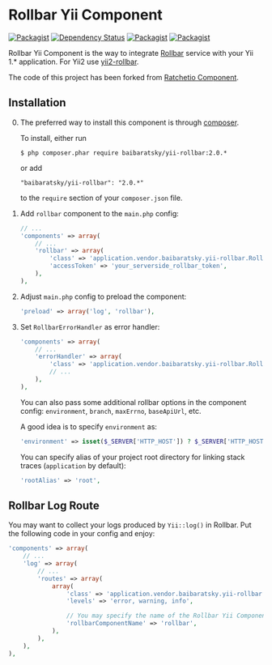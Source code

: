 Rollbar Yii Component
=====================
[![Packagist](https://img.shields.io/packagist/l/baibaratsky/yii-rollbar.svg)](https://github.com/baibaratsky/yii-rollbar/blob/master/LICENSE.md)
[![Dependency Status](https://www.versioneye.com/user/projects/55315cb410e7141211000fc8/badge.svg?style=flat)](https://www.versioneye.com/user/projects/55315cb410e7141211000fc8)
[![Packagist](https://img.shields.io/packagist/v/baibaratsky/yii-rollbar.svg)](https://packagist.org/packages/baibaratsky/yii-rollbar)
[![Packagist](https://img.shields.io/packagist/dt/baibaratsky/yii-rollbar.svg)](https://packagist.org/packages/baibaratsky/yii-rollbar)

Rollbar Yii Component is the way to integrate [Rollbar](http://rollbar.com/) service with your Yii 1.* application.
For Yii2 use [yii2-rollbar](https://github.com/baibaratsky/yii2-rollbar).

The code of this project has been forked from
[Ratchetio Component](https://github.com/yiiext/ratchetio-component/tree/5e09ebc042d3c6ec0f69a208395831f05520f88f).

Installation
------------

0. The preferred way to install this component is through [composer](http://getcomposer.org/download/). 
   
    To install, either run
    ```
    $ php composer.phar require baibaratsky/yii-rollbar:2.0.*
    ```
    or add
    ```
    "baibaratsky/yii-rollbar": "2.0.*"
    ```
    to the `require` section of your `composer.json` file.


0. Add `rollbar` component to the `main.php` config:
    ```php
    // ...
    'components' => array(
        // ...
        'rollbar' => array(
            'class' => 'application.vendor.baibaratsky.yii-rollbar.RollbarComponent', // adjust path if needed
            'accessToken' => 'your_serverside_rollbar_token',
        ),
    ),
    ```

0. Adjust `main.php` config to preload the component:
    ```php
    'preload' => array('log', 'rollbar'),
    ```

0. Set `RollbarErrorHandler` as error handler:
    ```php
    'components' => array(
        // ...
        'errorHandler' => array(
            'class' => 'application.vendor.baibaratsky.yii-rollbar.RollbarErrorHandler',
            // ...
        ),
    ),
    ```

    You can also pass some additional rollbar options in the component config:
    `environment`, `branch`, `maxErrno`, `baseApiUrl`, etc.

    A good idea is to specify `environment` as:

    ```php
    'environment' => isset($_SERVER['HTTP_HOST']) ? $_SERVER['HTTP_HOST'] : 'cli_' . php_uname('n'),
    ```

    You can specify alias of your project root directory for linking stack traces (`application` by default):
    ```php
    'rootAlias' => 'root',
    ```


Rollbar Log Route
-----------------
You may want to collect your logs produced by `Yii::log()` in Rollbar. Put the following code in your config and enjoy:
```php
'components' => array(
    // ...
    'log' => array(
        // ...
        'routes' => array(
            array(
                'class' => 'application.vendor.baibaratsky.yii-rollbar.RollbarLogRoute',
                'levels' => 'error, warning, info',

                // You may specify the name of the Rollbar Yii Component ('rollbar' by default)
                'rollbarComponentName' => 'rollbar',
            ),
        ),
    ),
),
```
